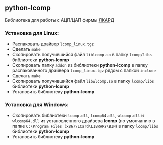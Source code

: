 ## python-lcomp ##

Библиотека для работы с АЦП/ЦАП фирмы [ЛКАРД]

### Установка для Linux: ###

-   Распаковать драйвер `lcomp_linux.tgz`
-   Сделать `make`
-   Скопировать получившийся файл `liblcomp.so` в папку `lcomp/libs` библиотеки **python-lcomp**
-   Скопировать папку `addon` из библиотеки **python-lcomp** в папку распакованного драйвера `lcomp_linux.tgz` рядом с папкой `include`
-   Сделать `make`
-   Скопировать получившийся файл `libwlcomp.so` в папку `lcomp/libs` библиотеки **python-lcomp**
-   Установить библиотеку **python-lcomp**

### Установка для Windows: ###

-   Скопировать библиотеки `lcomp.dll`, `lcomp64.dll`, `wlcomp.dll` и `wlcomp64.dll` из установленного драйвера **lcomp** (по умолчанию в папке `C:\Program Files (x86)\LCard\LIBRARY\BIN`) в папку `lcomp/libs` библиотеки **python-lcomp**
-   Установить библиотеку **python-lcomp**

[ЛКАРД]: https://www.lcard.ru/products/external/about
